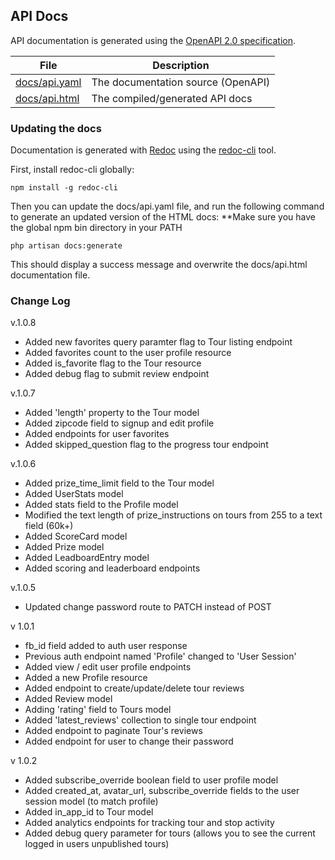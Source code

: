 ## API Docs

API documentation is generated using the [OpenAPI 2.0 specification](https://github.com/OAI/OpenAPI-Specification/blob/master/versions/2.0.md).

| File          | Description                          |
|---------------|--------------------------------------|
| [docs/api.yaml](api.yaml) | The documentation source (OpenAPI)   |
| [docs/api.html](api.html) | The compiled/generated API docs      |


### Updating the docs

Documentation is generated with [Redoc](https://github.com/Rebilly/ReDoc) using the [redoc-cli](https://github.com/Rebilly/ReDoc/blob/master/cli/README.md) tool.

First, install redoc-cli globally:
```
npm install -g redoc-cli
```

Then you can update the docs/api.yaml file, and run the following command to generate an updated version of the HTML docs:
**Make sure you have the global npm bin directory in your PATH
```
php artisan docs:generate
```

This should display a success message and overwrite the docs/api.html documentation file.

### Change Log

v.1.0.8
- Added new favorites query paramter flag to Tour listing endpoint 
- Added favorites count to the user profile resource
- Added is_favorite flag to the Tour resource
- Added debug flag to submit review endpoint

v.1.0.7
- Added 'length' property to the Tour model
- Added zipcode field to signup and edit profile 
- Added endpoints for user favorites
- Added skipped_question flag to the progress tour endpoint

v.1.0.6
- Added prize_time_limit field to the Tour model
- Added UserStats model
- Added stats field to the Profile model
- Modified the text length of prize_instructions on tours from 255 to a text field (60k+)
- Added ScoreCard model
- Added Prize model
- Added LeadboardEntry model
- Added scoring and leaderboard endpoints

v.1.0.5
- Updated change password route to PATCH instead of POST

v 1.0.1
- fb_id field added to auth user response
- Previous auth endpoint named 'Profile' changed to 'User Session'
- Added view / edit user profile endpoints
- Added a new Profile resource
- Added endpoint to create/update/delete tour reviews
- Added Review model
- Adding 'rating' field to Tours model
- Added 'latest_reviews' collection to single tour endpoint
- Added endpoint to paginate Tour's reviews
- Added endpoint for user to change their password

v 1.0.2
- Added subscribe_override boolean field to user profile model
- Added created_at, avatar_url, subscribe_override fields to the user session model (to match profile)
- Added in_app_id to Tour model
- Added analytics endpoints for tracking tour and stop activity
- Added debug query parameter for tours (allows you to see the current logged in users unpublished tours)
